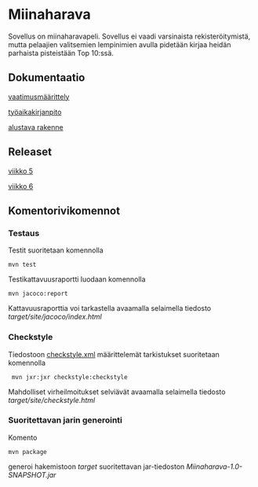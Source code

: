 
# Miinaharava

Sovellus on miinaharavapeli. Sovellus ei vaadi varsinaista rekisteröitymistä, mutta pelaajien valitsemien lempinimien avulla pidetään kirjaa heidän parhaista pisteistään Top 10:ssä.

## Dokumentaatio

[vaatimusmäärittely](https://github.com/ssuihko/ot-harjoitustyo/blob/master/dokumentaatio/maarittelydokumentti.md)

[työaikakirjanpito](https://github.com/ssuihko/ot-harjoitustyo/blob/master/dokumentaatio/tyoaikakirjanpito.md)

[alustava rakenne](https://github.com/ssuihko/ot-harjoitustyo/blob/master/dokumentaatio/arkkitehtuuri.md)

## Releaset

[viikko 5](https://github.com/ssuihko/ot-harjoitustyo/releases)

[viikko 6](https://github.com/ssuihko/ot-harjoitustyo/releases/tag/viikko6)

## Komentorivikomennot

### Testaus


Testit suoritetaan komennolla

```
mvn test
```

Testikattavuusraportti luodaan komennolla

```
mvn jacoco:report
```
Kattavuusraporttia voi tarkastella avaamalla selaimella tiedosto _target/site/jacoco/index.html_


### Checkstyle

Tiedostoon [checkstyle.xml](https://github.com/ssuihko/ot-harjoitustyo/blob/master/Miinaharava/checkstyle.xml) määrittelemät tarkistukset suoritetaan komennolla

```
 mvn jxr:jxr checkstyle:checkstyle
```

Mahdolliset virheilmoitukset selviävät avaamalla selaimella tiedosto _target/site/checkstyle.html_

### Suoritettavan jarin generointi

Komento

```
mvn package
```

generoi hakemistoon _target_ suoritettavan jar-tiedoston _Miinaharava-1.0-SNAPSHOT.jar_


